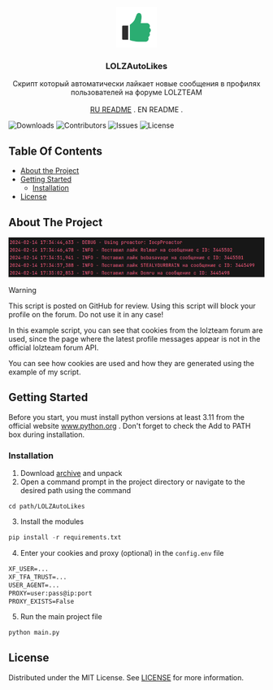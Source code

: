 <br/>
<p align="center">
  <a href="https://github.com/llimonix/LOLZAutoLikes">
    <img src="images/logo.png" alt="Logo" width="80" height="80">
  </a>

  <h3 align="center">LOLZAutoLikes</h3>

  <p align="center">
    Скрипт который автоматически лайкает новые сообщения в профилях пользователей на форуме LOLZTEAM
    <br/>
    <br/>
    <a href="https://github.com/llimonix/LOLZAutoLikes/blob/main/README.md">RU README</a>
    .
    <a>EN README</a>
    .
  </p>
</p>

![Downloads](https://img.shields.io/github/downloads/llimonix/LOLZAutoLikes/total) ![Contributors](https://img.shields.io/github/contributors/llimonix/LOLZAutoLikes?color=dark-green) ![Issues](https://img.shields.io/github/issues/llimonix/LOLZAutoLikes) ![License](https://img.shields.io/github/license/llimonix/LOLZAutoLikes) 

## Table Of Contents

* [About the Project](#about-the-project)
* [Getting Started](#getting-started)
  * [Installation](#installation)
* [License](#license)

## About The Project

![Screen Shot](images/screenshot.png)

> [!WARNING]
> This script is posted on GitHub for review. Using this script will block your profile on the forum. Do not use it in any case!

In this example script, you can see that cookies from the lolzteam forum are used, since the page where the latest profile messages appear is not in the official lolzteam forum API. 

You can see how cookies are used and how they are generated using the example of my script.

## Getting Started

Before you start, you must install python versions at least 3.11 from the official website www.python.org . Don't forget to check the Add to PATH box during installation.

### Installation

1. Download [archive](https://github.com/llimonix/LOLZAutoLikes/releases/latest) and unpack
2. Open a command prompt in the project directory or navigate to the desired path using the command

```
cd path/LOLZAutoLikes
```
3. Install the modules

```python
pip install -r requirements.txt
```

4. Enter your cookies and proxy (optional) in the `config.env` file

```
XF_USER=...
XF_TFA_TRUST=...
USER_AGENT=...
PROXY=user:pass@ip:port
PROXY_EXISTS=False
```

5. Run the main project file

```python
python main.py
```

## License

Distributed under the MIT License. See [LICENSE](https://github.com/llimonix/LOLZAutoLikes/blob/main/LICENSE) for more information.

